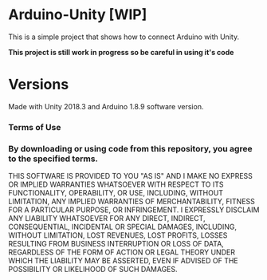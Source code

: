 # Arduino-Unity [WIP]

This is a simple project that shows how to connect Arduino with Unity. 

**This project is still work in progress so be careful in using it's code**

# Versions

Made with Unity 2018.3 and Arduino 1.8.9 software version.


### Terms of Use
### By downloading or using code from this repository, you agree to the specified terms.

THIS SOFTWARE IS PROVIDED TO YOU "AS IS" AND I MAKE NO EXPRESS OR IMPLIED WARRANTIES WHATSOEVER WITH RESPECT TO ITS FUNCTIONALITY, OPERABILITY, OR USE, INCLUDING, WITHOUT LIMITATION, ANY IMPLIED WARRANTIES OF MERCHANTABILITY, FITNESS FOR A PARTICULAR PURPOSE, OR INFRINGEMENT. I EXPRESSLY DISCLAIM ANY LIABILITY WHATSOEVER FOR ANY DIRECT, INDIRECT, CONSEQUENTIAL, INCIDENTAL OR SPECIAL DAMAGES, INCLUDING, WITHOUT LIMITATION, LOST REVENUES, LOST PROFITS, LOSSES RESULTING FROM BUSINESS INTERRUPTION OR LOSS OF DATA, REGARDLESS OF THE FORM OF ACTION OR LEGAL THEORY UNDER WHICH THE LIABILITY MAY BE ASSERTED, EVEN IF ADVISED OF THE POSSIBILITY OR LIKELIHOOD OF SUCH DAMAGES. 
